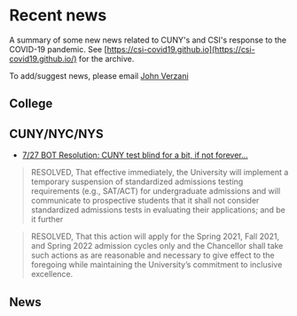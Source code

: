
# Recent news

A summary of some new news related to CUNY's and CSI's response to the COVID-19 pandemic. See [https://csi-covid19.github.io](https://csi-covid19.github.io/) for the archive.

To add/suggest news, please email [John Verzani](mailto:jverzani@gmail.com)

## College


## CUNY/NYC/NYS

* [7/27 BOT Resolution: CUNY test blind for a bit, if not forever...](/CUNY/7-27-test-blind.pdf)


> RESOLVED, That effective immediately, the University will implement a temporary suspension of standardized admissions testing requirements (e.g., SAT/ACT) for undergraduate admissions and will communicate to prospective students that it shall not consider standardized admissions tests in evaluating their applications; and be it further

> RESOLVED, That this action will apply for the Spring 2021, Fall 2021, and Spring 2022 admission cycles only and the Chancellor shall take such actions as are reasonable and necessary to give effect to the foregoing while maintaining the University’s commitment to inclusive excellence.

## News

